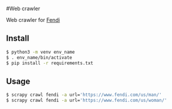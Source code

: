 #Web crawler

Web crawler for [Fendi](https://www.fendi.com)

## Install

``` bash
$ python3 -m venv env_name
$ . env_name/bin/activate
$ pip install -r requirements.txt
```

## Usage

``` bash
$ scrapy crawl fendi -a url='https://www.fendi.com/us/man/'
$ scrapy crawl fendi -a url='https://www.fendi.com/us/woman/'
```